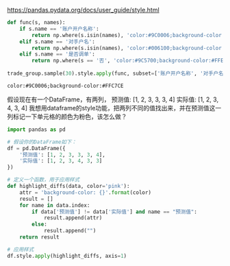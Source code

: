 https://pandas.pydata.org/docs/user_guide/style.html

```python
def func(s, names):
    if s.name == '账户开户名称':
        return np.where(s.isin(names), 'color:#9C0006;background-color:#FFC7CE', '')
    elif s.name == '对手户名':
        return np.where(s.isin(names), 'color:#006100;background-color:#C6EFCE', '')
    elif s.name == '是否调单':
        return np.where(s == '否', 'color:#9C5700;background-color:#FFEB9C', '')
    
trade_group.sample(30).style.apply(func, subset=['账户开户名称', '对手户名', '是否调单'], names=names)
```



```
color:#9C0006;background-color:#FFC7CE
```

假设现在有一个DataFrame，有两列， 预测值: [1, 2, 3, 3, 3, 4] 实际值: [1, 2, 3, 4, 3, 4] 我想用dataframe的style功能，把两列不同的值找出来，并在预测值这一列标记一下单元格的颜色为粉色，该怎么做？

```python
import pandas as pd

# 假设你的DataFrame如下：
df = pd.DataFrame({
    '预测值': [1, 2, 3, 3, 3, 4],
    '实际值': [1, 2, 3, 4, 3, 3]
})

# 定义一个函数，用于应用样式
def highlight_diffs(data, color='pink'):
    attr = 'background-color: {}'.format(color)
    result = []
    for name in data.index:
        if data['预测值'] != data['实际值'] and name == "预测值":
            result.append(attr)
        else:
            result.append("")
    return result

# 应用样式
df.style.apply(highlight_diffs, axis=1)

```

